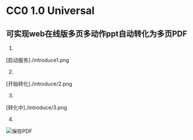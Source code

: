 CC0 1.0 Universal
==================

可实现web在线版多页多动作ppt自动转化为多页PDF
---------------------



1. 
[启动服务]./introduce1.png

2. 
[开始转化]./introduce/2.png

3. 
[转化中]./introduce/3.png

4. 
![保存PDF](./introduce/4.png)
